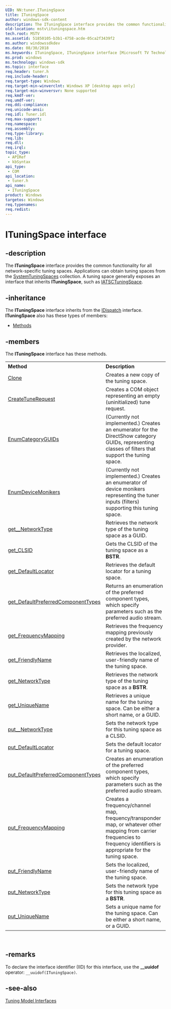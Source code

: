 ```yaml
---
UID: NN:tuner.ITuningSpace
title: ITuningSpace
author: windows-sdk-content
description: The ITuningSpace interface provides the common functionality for all network-specific tuning spaces.
old-location: mstv\ituningspace.htm
tech.root: MSTV
ms.assetid: 51850105-b3b1-4758-acde-05ca2f3439f2
ms.author: windowssdkdev
ms.date: 08/30/2018
ms.keywords: ITuningSpace, ITuningSpace interface [Microsoft TV Technologies], ITuningSpace interface [Microsoft TV Technologies],described, ITuningSpaceInterface, mstv.ituningspace, tuner/ITuningSpace
ms.prod: windows
ms.technology: windows-sdk
ms.topic: interface
req.header: tuner.h
req.include-header: 
req.target-type: Windows
req.target-min-winverclnt: Windows XP [desktop apps only]
req.target-min-winversvr: None supported
req.kmdf-ver: 
req.umdf-ver: 
req.ddi-compliance: 
req.unicode-ansi: 
req.idl: Tuner.idl
req.max-support: 
req.namespace: 
req.assembly: 
req.type-library: 
req.lib: 
req.dll: 
req.irql: 
topic_type:
 - APIRef
 - kbSyntax
api_type:
 - COM
api_location:
 - tuner.h
api_name:
 - ITuningSpace
product: Windows
targetos: Windows
req.typenames: 
req.redist: 
---
```


# ITuningSpace interface


## -description



The <b>ITuningSpace</b> interface provides the common functionality for all network-specific tuning spaces. Applications can obtain tuning spaces from the <a href="https://msdn.microsoft.com/57cdd437-6219-4a72-96d9-642ff79d5879">SystemTuningSpaces</a> collection. A tuning space generally exposes an interface that inherits <b>ITuningSpace</b>, such as <a href="https://msdn.microsoft.com/313508e5-a9b2-42b8-bb2f-d191944d0939">IATSCTuningSpace</a>.




## -inheritance

The <b xmlns:loc="http://microsoft.com/wdcml/l10n">ITuningSpace</b> interface inherits from the <a href="ebbff4bc-36b2-4861-9efa-ffa45e013eb5">IDispatch</a> interface. <b>ITuningSpace</b> also has these types of members:
<ul>
<li><a href="https://docs.microsoft.com/">Methods</a></li>
</ul>

## -members

The <b>ITuningSpace</b> interface has these methods.
<table class="members" id="memberListMethods">
<tr>
<th align="left" width="37%">Method</th>
<th align="left" width="63%">Description</th>
</tr>
<tr data="declared;">
<td align="left" width="37%">
<a href="https://msdn.microsoft.com/01dcde87-b043-491e-b5cf-9800c12b5335">Clone</a>
</td>
<td align="left" width="63%">
Creates a new copy of the tuning space.

</td>
</tr>
<tr data="declared;">
<td align="left" width="37%">
<a href="https://msdn.microsoft.com/513d4d3e-47df-4a12-80ce-9fc1400af176">CreateTuneRequest</a>
</td>
<td align="left" width="63%">
Creates a COM object representing an empty (uninitialized) tune request.

</td>
</tr>
<tr data="declared;">
<td align="left" width="37%">
<a href="https://msdn.microsoft.com/d9efbbda-fa95-46ea-aedc-7be5b13d16b5">EnumCategoryGUIDs</a>
</td>
<td align="left" width="63%">
(Currently not implemented.) Creates an enumerator for the DirectShow category GUIDs, representing classes of filters that support the tuning space.

</td>
</tr>
<tr data="declared;">
<td align="left" width="37%">
<a href="https://msdn.microsoft.com/4d1f9bcd-de94-4ea5-89a0-84042a514484">EnumDeviceMonikers</a>
</td>
<td align="left" width="63%">
(Currently not implemented.) Creates an enumerator of device monikers representing the tuner inputs (filters) supporting this tuning space.

</td>
</tr>
<tr data="declared;">
<td align="left" width="37%">
<a href="https://msdn.microsoft.com/54cf0c5b-03fb-4419-976c-acc821dfc7e8">get__NetworkType</a>
</td>
<td align="left" width="63%">
Retrieves the network type of the tuning space as a GUID.

</td>
</tr>
<tr data="declared;">
<td align="left" width="37%">
<a href="https://msdn.microsoft.com/def4aac2-3d0b-4ce6-9f6b-d13e7c3cc86d">get_CLSID</a>
</td>
<td align="left" width="63%">
Gets the CLSID of the tuning space as a <b>BSTR</b>.

</td>
</tr>
<tr data="declared;">
<td align="left" width="37%">
<a href="https://msdn.microsoft.com/facc14bd-182e-4b8e-a567-1bf1d3c4ff36">get_DefaultLocator</a>
</td>
<td align="left" width="63%">
Retrieves the default locator for a tuning space.

</td>
</tr>
<tr data="declared;">
<td align="left" width="37%">
<a href="https://msdn.microsoft.com/a633a94c-e514-46b1-9982-7526ffa89b74">get_DefaultPreferredComponentTypes</a>
</td>
<td align="left" width="63%">
Returns an enumeration of the preferred component types, which specify parameters such as the preferred audio stream.

</td>
</tr>
<tr data="declared;">
<td align="left" width="37%">
<a href="https://msdn.microsoft.com/86f6f991-7ba6-4dcc-86bd-03e44c799c22">get_FrequencyMapping</a>
</td>
<td align="left" width="63%">
Retrieves the frequency mapping previously created by the network provider.

</td>
</tr>
<tr data="declared;">
<td align="left" width="37%">
<a href="https://msdn.microsoft.com/d1427aae-49e9-45ce-abd9-902a895e6e44">get_FriendlyName</a>
</td>
<td align="left" width="63%">
Retrieves the localized, user-friendly name of the tuning space.

</td>
</tr>
<tr data="declared;">
<td align="left" width="37%">
<a href="https://msdn.microsoft.com/f264b6b3-98ae-44bc-8922-ab35c3b7a0d1">get_NetworkType</a>
</td>
<td align="left" width="63%">
Retrieves the network type of the tuning space as a <b>BSTR</b>.

</td>
</tr>
<tr data="declared;">
<td align="left" width="37%">
<a href="https://msdn.microsoft.com/5c605f8c-7b0c-478d-a823-19e2f396953a">get_UniqueName</a>
</td>
<td align="left" width="63%">
Retrieves a unique name for the tuning space. Can be either a short name, or a GUID.

</td>
</tr>
<tr data="declared;">
<td align="left" width="37%">
<a href="https://msdn.microsoft.com/02e4ec53-e527-4cd2-a424-66c2f3fe4e43">put__NetworkType</a>
</td>
<td align="left" width="63%">
Sets the network type for this tuning space as a CLSID.

</td>
</tr>
<tr data="declared;">
<td align="left" width="37%">
<a href="https://msdn.microsoft.com/59065cc9-8a11-4551-ad3d-e7963628aa20">put_DefaultLocator</a>
</td>
<td align="left" width="63%">
Sets the default locator for a tuning space.

</td>
</tr>
<tr data="declared;">
<td align="left" width="37%">
<a href="https://msdn.microsoft.com/11ab6f15-1f16-42f9-9d7f-f0e51c83cba3">put_DefaultPreferredComponentTypes</a>
</td>
<td align="left" width="63%">
Creates an enumeration of the preferred component types, which specify parameters such as the preferred audio stream.

</td>
</tr>
<tr data="declared;">
<td align="left" width="37%">
<a href="https://msdn.microsoft.com/665ab139-773c-4e02-896f-2f97063a786f">put_FrequencyMapping</a>
</td>
<td align="left" width="63%">
Creates a frequency/channel map, frequency/transponder map, or whatever other mapping from carrier frequencies to frequency identifiers is appropriate for the tuning space.

</td>
</tr>
<tr data="declared;">
<td align="left" width="37%">
<a href="https://msdn.microsoft.com/97457657-9d28-4c8e-9db6-61271aa127e3">put_FriendlyName</a>
</td>
<td align="left" width="63%">
Sets the localized, user-friendly name of the tuning space.

</td>
</tr>
<tr data="declared;">
<td align="left" width="37%">
<a href="https://msdn.microsoft.com/6af7062c-41c9-447f-8d92-bd67b8348933">put_NetworkType</a>
</td>
<td align="left" width="63%">
Sets the network type for this tuning space as a <b>BSTR</b>.

</td>
</tr>
<tr data="declared;">
<td align="left" width="37%">
<a href="https://msdn.microsoft.com/44ce065b-5441-40c9-a987-6eafc04fba3d">put_UniqueName</a>
</td>
<td align="left" width="63%">
Sets a unique name for the tuning space. Can be either a short name, or a GUID.

</td>
</tr>
</table> 


## -remarks



To declare the interface identifier (IID) for this interface, use the <b>__uuidof</b> operator: <code>__uuidof(ITuningSpace)</code>.




## -see-also




<a href="https://msdn.microsoft.com/5d956e1d-88b3-4236-9987-f37f674645de">Tuning Model Interfaces</a>
 

 


